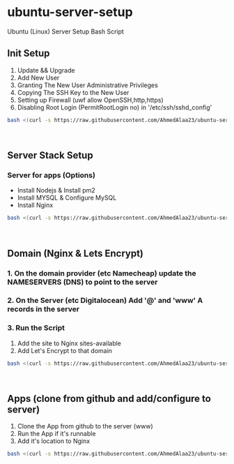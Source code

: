 # ubuntu-server-setup
Ubuntu (Linux) Server Setup Bash Script

## Init Setup

1. Update && Upgrade
2. Add New User
3. Granting The New User Administrative Privileges
4. Copying The SSH Key to the New User
5. Setting up Firewall (uwf allow OpenSSH,http,https)
6. Disabling Root Login (PermitRootLogin no) in '/etc/ssh/sshd_config'


```bash
bash <(curl -s https://raw.githubusercontent.com/AhmedAlaa23/ubuntu-server-setup/main/init-setup.sh)
```

<br/>

## Server Stack Setup

### Server for apps (Options)
- Install Nodejs & Install pm2
- Install MYSQL & Configure MySQL
- Install Nginx

```bash
bash <(curl -s https://raw.githubusercontent.com/AhmedAlaa23/ubuntu-server-setup/main/stack-setup.sh)
```

<br/>

## Domain (Nginx & Lets Encrypt)
### 1. On the domain provider (etc Namecheap) update the NAMESERVERS (DNS) to point to the server

### 2. On the Server (etc Digitalocean) Add '@' and 'www' A records in the server

### 3. Run the Script
1. Add the site to Nginx sites-available
2. Add Let's Encrypt to that domain


```bash
bash <(curl -s https://raw.githubusercontent.com/AhmedAlaa23/ubuntu-server-setup/main/domain-setup.sh)
```

<br/>

## Apps (clone from github and add/configure to server)
1. Clone the App from github to the server (www)
2. Run the App if it's runnable
3. Add it's location to Nginx


```bash
bash <(curl -s https://raw.githubusercontent.com/AhmedAlaa23/ubuntu-server-setup/main/app-setup.sh)
```